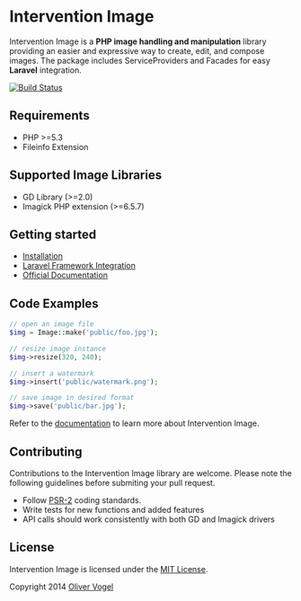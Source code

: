 # Intervention Image

Intervention Image is a **PHP image handling and manipulation** library providing an easier and expressive way to create, edit, and compose images. The package includes ServiceProviders and Facades for easy **Laravel** integration.

[![Build Status](https://travis-ci.org/Intervention/image.png?branch=master)](https://travis-ci.org/Intervention/image)

## Requirements

- PHP >=5.3
- Fileinfo Extension

## Supported Image Libraries

- GD Library (>=2.0)
- Imagick PHP extension (>=6.5.7)

## Getting started

- [Installation](http://image.intervention.io/getting_started/installation)
- [Laravel Framework Integration](http://image.intervention.io/getting_started/installation#laravel)
- [Official Documentation](http://image.intervention.io/)

## Code Examples

```php
// open an image file
$img = Image::make('public/foo.jpg');

// resize image instance
$img->resize(320, 240);

// insert a watermark
$img->insert('public/watermark.png');

// save image in desired format
$img->save('public/bar.jpg');
```

Refer to the [documentation](http://image.intervention.io/) to learn more about Intervention Image.

## Contributing

Contributions to the Intervention Image library are welcome. Please note the following guidelines before submiting your pull request.

- Follow [PSR-2](http://www.php-fig.org/psr/psr-2/) coding standards.
- Write tests for new functions and added features
- API calls should work consistently with both GD and Imagick drivers

## License

Intervention Image is licensed under the [MIT License](http://opensource.org/licenses/MIT).

Copyright 2014 [Oliver Vogel](http://olivervogel.net/)
